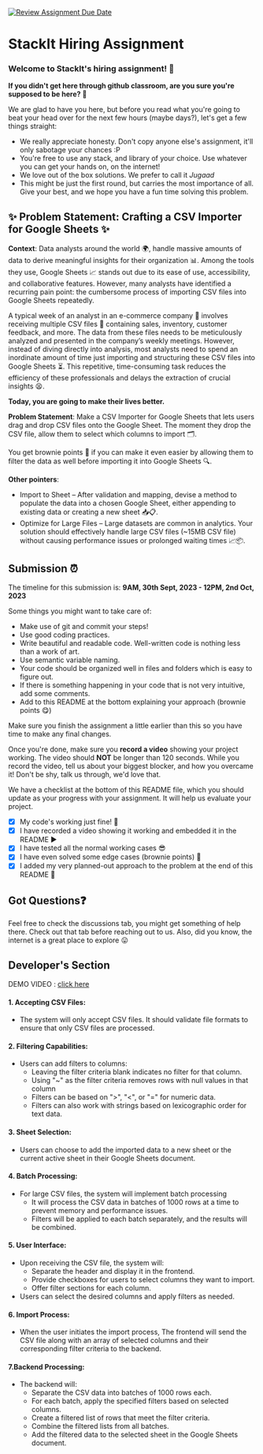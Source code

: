 [![Review Assignment Due Date](https://classroom.github.com/assets/deadline-readme-button-24ddc0f5d75046c5622901739e7c5dd533143b0c8e959d652212380cedb1ea36.svg)](https://classroom.github.com/a/_IojtdoU)
# StackIt Hiring Assignment

### Welcome to StackIt's hiring assignment! 🚀

**If you didn't get here through github classroom, are you sure you're supposed to be here? 🤨**


We are glad to have you here, but before you read what you're going to beat your head over for the next few hours (maybe days?), let's get a few things straight:
- We really appreciate honesty. Don't copy anyone else's assignment, it'll only sabotage your chances :P
- You're free to use any stack, and library of your choice. Use whatever you can get your hands on, on the internet!
- We love out of the box solutions. We prefer to call it *Jugaad* 
- This might be just the first round, but carries the most importance of all. Give your best, and we hope you have a fun time solving this problem.

## ✨ **Problem Statement: Crafting a CSV Importer for Google Sheets** ✨

**Context**:
Data analysts around the world 🌍, handle massive amounts of data to derive meaningful insights for their organization 📊. Among the tools they use, Google Sheets 📈 stands out due to its ease of use, accessibility, and collaborative features. However, many analysts have identified a recurring pain point: the cumbersome process of importing CSV files into Google Sheets repeatedly.

A typical week of an analyst in an e-commerce company 🛒 involves receiving multiple CSV files 📁 containing sales, inventory, customer feedback, and more. The data from these files needs to be meticulously analyzed and presented in the company’s weekly meetings. However, instead of diving directly into analysis, most analysts need to spend an inordinate amount of time just importing and structuring these CSV files into Google Sheets ⏳. This repetitive, time-consuming task reduces the efficiency of these professionals and delays the extraction of crucial insights 😫.

**Today, you are going to make their lives better.**

**Problem Statement**:
Make a CSV Importer for Google Sheets that lets users drag and drop CSV files onto the Google Sheet. The moment they drop the CSV file, allow them to select which columns to import 🗂️.

You get brownie points 🍪 if you can make it even easier by allowing them to filter the data as well before importing it into Google Sheets 🔍.

**Other pointers**:
- Import to Sheet – After validation and mapping, devise a method to populate the data into a chosen Google Sheet, either appending to existing data or creating a new sheet 📥📋.
- Optimize for Large Files – Large datasets are common in analytics. Your solution should effectively handle large CSV files (~15MB CSV file) without causing performance issues or prolonged waiting times 📈📦.

## Submission ⏰
The timeline for this submission is: **9AM, 30th Sept, 2023 - 12PM, 2nd Oct, 2023**

Some things you might want to take care of:
- Make use of git and commit your steps!
- Use good coding practices.
- Write beautiful and readable code. Well-written code is nothing less than a work of art.
- Use semantic variable naming.
- Your code should be organized well in files and folders which is easy to figure out.
- If there is something happening in your code that is not very intuitive, add some comments.
- Add to this README at the bottom explaining your approach (brownie points 😋)

Make sure you finish the assignment a little earlier than this so you have time to make any final changes.

Once you're done, make sure you **record a video** showing your project working. The video should **NOT** be longer than 120 seconds. While you record the video, tell us about your biggest blocker, and how you overcame it! Don't be shy, talk us through, we'd love that.

We have a checklist at the bottom of this README file, which you should update as your progress with your assignment. It will help us evaluate your project.

- [x] My code's working just fine! 🥳
- [x] I have recorded a video showing it working and embedded it in the README ▶️
- [x] I have tested all the normal working cases 😎
- [x] I have even solved some edge cases (brownie points) 💪
- [x] I added my very planned-out approach to the problem at the end of this README 📜

## Got Questions❓
Feel free to check the discussions tab, you might get something of help there. Check out that tab before reaching out to us. Also, did you know, the internet is a great place to explore 😛

## Developer's Section

DEMO VIDEO : [click here](https://drive.google.com/file/d/1mUHXhEiTDP6EZIFi69sUDZfJpOCQY3XI/view?usp=drive_link)

#### 1. Accepting CSV Files:
- The system will only accept CSV files. It should validate file formats to ensure that only CSV files are processed.

#### 2. Filtering Capabilities:
- Users can add filters to columns:
  - Leaving the filter criteria blank indicates no filter for that column.
  - Using "~" as the filter criteria removes rows with null values in that column
  - Filters can be based on ">", "<", or "=" for numeric data.
  - Filters can also work with strings based on lexicographic order for text data.

#### 3. Sheet Selection:
- Users can choose to add the imported data to a new sheet or the current active sheet in their Google Sheets document.

#### 4. Batch Processing:
- For large CSV files, the system will implement batch processing
  - It will process the CSV data in batches of 1000 rows at a time to prevent memory and performance issues.
  - Filters will be applied to each batch separately, and the results will be combined.

#### 5. User Interface:
- Upon receiving the CSV file, the system will:
    - Separate the header and display it in the frontend.
    - Provide checkboxes for users to select columns they want to import.
    - Offer filter sections for each column.
- Users can select the desired columns and apply filters as needed.

#### 6. Import Process:
- When the user initiates the import process, The frontend will send the CSV file along with an array of selected columns and their corresponding filter criteria to the backend.

#### 7.Backend Processing:
- The backend will:
    - Separate the CSV data into batches of 1000 rows each.
    - For each batch, apply the specified filters based on selected columns.
    - Create a filtered list of rows that meet the filter criteria.
    - Combine the filtered lists from all batches.
    - Add the filtered data to the selected sheet in the Google Sheets document.
